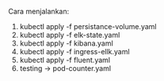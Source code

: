 Cara menjalankan:
1. kubectl apply -f persistance-volume.yaml
2. kubectl apply -f elk-state.yaml
3. kubectl apply -f kibana.yaml
4. kubectl apply -f ingress-ellk.yaml
5. kubectl apply -f fluent.yaml
6. testing -> pod-counter.yaml
